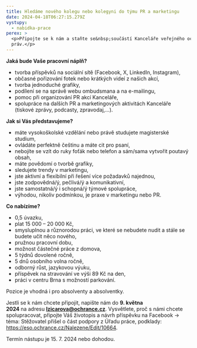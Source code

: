 ```yaml
---
title: Hledáme nového kolegu nebo kolegyni do týmu PR a marketingu
date: 2024-04-18T06:27:15.279Z
vystupy:
  - nabidka-prace
perex: >
  <p>Připojte se k nám a staňte se&nbsp;součástí Kanceláře veřejného ochránce
  práv.</p>
---
```

<p><strong>Jaká bude Vaše pracovní náplň?</strong></p>

<ul>
	<li>tvorba příspěvků na sociální sítě (Facebook, X, LinkedIn, Instagram),</li>
	<li>občasné pořizování fotek nebo krátkých videí z&nbsp;našich akcí,</li>
	<li>tvorba jednoduché grafiky,</li>
	<li>podílení se na správě webu ombudsmana a na e-mailingu,</li>
	<li>pomoc při organizování PR akcí Kanceláře,</li>
	<li>spolupráce na dalších PR a marketingových aktivitách Kanceláře (tiskové zprávy, podcasty, zpravodaj,&hellip;).</li>
</ul>

<p><strong>Jak si Vás představujeme?</strong></p>

<ul>
	<li>máte vysokoškolské vzdělání nebo právě studujete magisterské studium,</li>
	<li>ovládáte perfektně češtinu a máte cit pro psaní,</li>
	<li>nebojíte se vzít do ruky foťák nebo telefon a sám/sama vytvořit poutavý obsah,</li>
	<li>máte povědomí o tvorbě grafiky,</li>
	<li>sledujete trendy v&nbsp;marketingu,</li>
	<li>jste aktivní a flexibilní při řešení více požadavků najednou,</li>
	<li>jste zodpovědná/ý, pečlivá/ý a komunikativní,</li>
	<li>jste samostatná/ý i&nbsp;schopná/ý týmové spolupráce,</li>
	<li>výhodou, nikoliv podmínkou, je praxe v&nbsp;marketingu nebo PR.</li>
</ul>

<p><strong>Co nabízíme?</strong></p>

<ul>
	<li>0,5 úvazku,</li>
	<li>plat 15&nbsp;000 &ndash; 20&nbsp;000 Kč,</li>
	<li>smysluplnou a různorodou práci, ve které se nebudete nudit a&nbsp;stále se budete učit něco nového,</li>
	<li>pružnou pracovní dobu,</li>
	<li>možnost částečné práce z&nbsp;domova,</li>
	<li>5 týdnů dovolené ročně,</li>
	<li>5 dnů osobního volna ročně,</li>
	<li>odborný růst, jazykovou výuku,</li>
	<li>příspěvek na stravování ve výši 89 Kč na den,</li>
	<li>práci v&nbsp;centru Brna s&nbsp;možností parkování.</li>
</ul>

<p>Pozice je vhodná i pro absolventy a absolventky.</p>

<p>Jestli se k&nbsp;nám chcete připojit, napište nám do&nbsp;<strong>9. května 2024&nbsp;</strong>na&nbsp;adresu&nbsp;<a href="mailto:lzicarova@ochrance.cz"><strong>lzicarova@ochrance.cz</strong></a>. Vysvětlete, proč s&nbsp;námi chcete spolupracovat, připojte Váš životopis a návrh příspěvku na Facebook -&gt; téma: Stěžovatel přišel o část podpory z&nbsp;Úřadu práce, podklady: <a href="https://eso.ochrance.cz/Nalezene/Edit/10664">https://eso.ochrance.cz/Nalezene/Edit/10664</a>.</p>

<p>Termín nástupu je 15. 7. 2024 nebo dohodou.</p>

